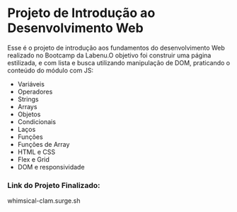 <h1>Projeto de Introdução ao Desenvolvimento Web</h1>

Esse é o projeto de introdução aos fundamentos do desenvolvimento Web realizado no Bootcamp da Labenu.O objetivo foi construir uma página estilizada, e com lista e busca utilizando manipulação de DOM, praticando o conteúdo do módulo com JS:</h4>

<ul> 
<li> Variáveis </li> 
<li> Operadores </li>
<li> Strings</li> 
<li> Arrays</li> 
<li> Objetos</li> 
<li> Condicionais</li> 
<li> Laços</li> 
<li> Funções</li> 
<li> Funções de Array</li> 
<li>HTML e CSS</li> 
<li> Flex  e Grid</li> 
<li> DOM e responsividade</li> 
</ul>



<b><h3> Link do Projeto Finalizado:</b></h3> <a>whimsical-clam.surge.sh</a>
